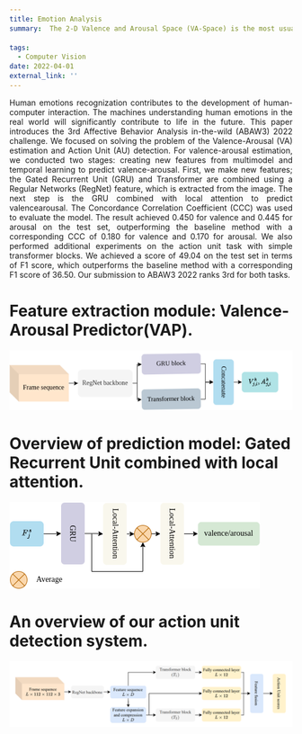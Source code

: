 ```yaml
---
title: Emotion Analysis
summary:  The 2-D Valence and Arousal Space (VA-Space) is the most usual dimensional emotion representation; valence shows how positive or negative an emotional state is, whilst arousal shows how passive or active it is.
    
tags:
  - Computer Vision
date: 2022-04-01
external_link: ''
---
```

<p align='justify'>
Human emotions recognization contributes to the development of human-computer interaction. The machines understanding human emotions in the real world will significantly contribute to life in the future. This paper introduces the 3rd Affective Behavior Analysis in-the-wild (ABAW3) 2022 challenge. We focused on solving the problem of the Valence-Arousal (VA) estimation and Action Unit (AU) detection. For valence-arousal estimation, we conducted two stages: creating new features from multimodel and temporal learning to predict valence-arousal. First, we make new features; the Gated Recurrent Unit (GRU) and Transformer are combined using a Regular Networks (RegNet) feature, which is extracted from the image. The next step is the GRU combined with local attention to predict valencearousal. The Concordance Correlation Coefficient (CCC) was used to evaluate the model. The result achieved 0.450 for valence and 0.445 for arousal on the test set, outperforming the baseline method with a corresponding CCC of 0.180 for valence and 0.170 for arousal. We also performed additional experiments on the action unit task with simple transformer blocks. We achieved a score of 49.04 on the test set in terms of F1 score, which outperforms the baseline method with a corresponding F1 score of 36.50. Our submission to ABAW3 2022 ranks 3rd for both tasks.

# Feature extraction module: Valence-Arousal Predictor(VAP).

![vap](feature_extraction.png)

# Overview of prediction model: Gated Recurrent Unit combined with local attention.

![va_model](model.png)

# An overview of our action unit detection system.

![au_model](action_units.png)

  </p>
